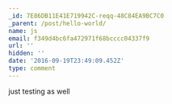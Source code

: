 ```yaml
---
_id: 7E86DB11E41E719942C-reqq-48C84EA9BC7C0
_parent: /post/hello-world/
name: js
email: f349d4bc6fa472971f68bcccc04337f9
url: ''
hidden: ''
date: '2016-09-19T23:49:09.452Z'
type: comment
---
```


just testing as well
